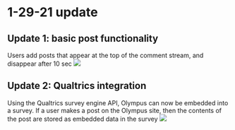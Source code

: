 # 1-29-21 update

## Update 1: basic post functionality
Users add posts that appear at the top of the comment stream, and disappear after 10 sec
<img src="../static/adding_posts.gif"> </img>

## Update 2: Qualtrics integration
Using the Qualtrics survey engine API, Olympus can now be embedded into a survey. If a user makes a post on the Olympus site, then the contents of the post are stored as embedded data in the survey
<img src="../static/qualtrics_demo.gif"> </img>
